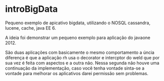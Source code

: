 introBigData
============

Pequeno exemplo de apicativo bigdata, utilizando o NOSQL cassandra, lucene, cache, java EE 6.

A ideia foi demonstrar um pequeno exemplo para aplicação do javaone 2012.

São duas aplicações com basicamente o mesmo comportamento a úncia diferença é que a aplicação rh usa o decorator e intercptor
do weld que por sua vez é feita com aspectos e a outra não.
Nessa segunda não houve uma continuação da implementação, caso você tenha vontade sinta-se a vontade para melhorar os aplicativos
darei permissão sem problemas.
